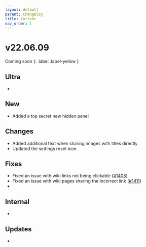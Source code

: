 ```yaml
---
layout: default
parent: Changelog
title: Current
nav_order: 1
---
```


# v22.06.09

 Coming soon {: .label .label-yellow }

## Ultra
- 

## New
- Added a top secret new hidden panel

## Changes
- Added additional text when sharing images with titles directly
- Updated the settings reset icon

## Fixes
- Fixed an issue with wiki links not being clickable ([#1405](https://github.com/laurencedawson/sync-for-reddit/issues/1405))
- Fixed an issue with wiki pages sharing the incorrect link ([#1411](https://github.com/laurencedawson/sync-for-reddit/issues/1411))
- 

## Internal
- 

## Updates 
- 
